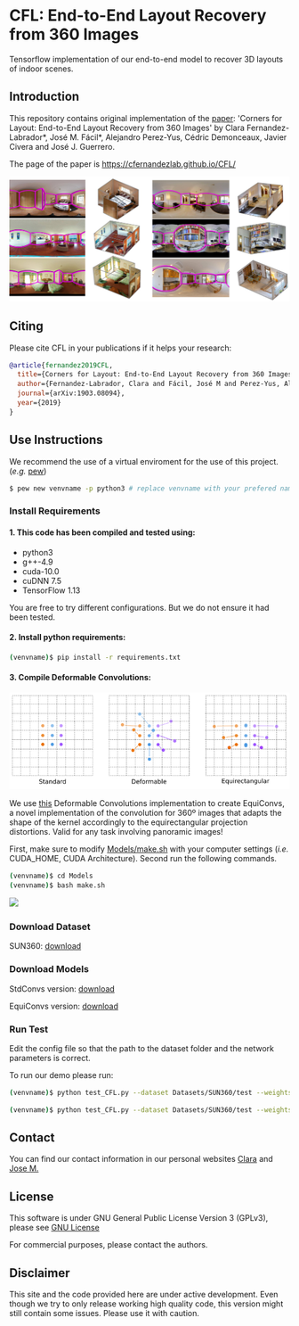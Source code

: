 # CFL: End-to-End Layout Recovery from 360 Images
Tensorflow implementation of our end-to-end model to recover 3D layouts of indoor scenes.

## Introduction
This repository contains original implementation of the [paper](https://arxiv.org/abs/1903.08094): 'Corners for Layout: End-to-End Layout Recovery from 360 Images' by Clara Fernandez-Labrador*, José M. Fácil*, Alejandro Perez-Yus, Cédric Demonceaux, Javier Civera and José J. Guerrero.

The page of the paper is https://cfernandezlab.github.io/CFL/ 

<p align="center">
<img src='img/layouts.png' width=900>
  </p>

## Citing
Please cite CFL in your publications if it helps your research:
```bibtex
@article{fernandez2019CFL,
  title={Corners for Layout: End-to-End Layout Recovery from 360 Images},
  author={Fernandez-Labrador, Clara and Fácil, José M and Perez-Yus, Alejandro and Demonceaux, Cédric and Civera, Javier and Guerrero, José J},
  journal={arXiv:1903.08094},
  year={2019}
}
```

## Use Instructions
We recommend the use of a virtual enviroment for the use of this project. (*e.g.* [pew](https://github.com/berdario/pew))
```bash
$ pew new venvname -p python3 # replace venvname with your prefered name (it also works with python 2.7)
```
### Install Requirements
#### 1. This code has been compiled and tested using:
  - python3
  - g++-4.9
  - cuda-10.0
  - cuDNN 7.5
  - TensorFlow 1.13
 
 You are free to try different configurations. But we do not ensure it had been tested.
#### 2. Install  python requirements:
  ```bash
  (venvname)$ pip install -r requirements.txt
  ```
#### 3. Compile Deformable Convolutions:

<img src='img/equiconv.png' width=550>

  We use [this](https://github.com/Zardinality/TF_Deformable_Net) Deformable Convolutions implementation to create EquiConvs, a novel implementation of the convolution for 360º images that adapts the shape of the kernel accordingly to the equirectangular projection distortions. Valid for any task involving panoramic images!
  
  First, make sure to modify [Models/make.sh](Models/make.sh) with your computer settings (*i.e.* CUDA_HOME, CUDA Architecture). Second run the following commands.
  ```bash
  (venvname)$ cd Models
  (venvname)$ bash make.sh
  ```

<img src='img/movie.gif' width=400>

### Download Dataset
SUN360: [download](http://webdiis.unizar.es/~jmfacil/cfl/sun360)

### Download Models
StdConvs version: [download](http://webdiis.unizar.es/~jmfacil/cfl/stdconvs)

EquiConvs version: [download](http://webdiis.unizar.es/~jmfacil/cfl/equiconvs)
### Run Test
Edit the config file so that the path to the dataset folder and the network parameters is correct.

To run our demo please run:
```bash
(venvname)$ python test_CFL.py --dataset Datasets/SUN360/test --weights Weights/StdConvs/model.ckpt --network StdConvs --results results_std # Runs the test examples with Standard Convolutions and save results in 'results_std'
```
```bash
(venvname)$ python test_CFL.py --dataset Datasets/SUN360/test --weights Weights/EquiConvs/model.ckpt --network EquiConvs --results results_equi # Runs the test examples with Equirectangular Convolutions and save results in 'results_equi'
```
## Contact
You can find our contact information in our personal websites [Clara](https://cfernandezlab.github.io) and [Jose M.](http://webdiis.unizar.es/~jmfacil/)

## License 
This software is under GNU General Public License Version 3 (GPLv3), please see [GNU License](http://www.gnu.org/licenses/gpl.html)

For commercial purposes, please contact the authors.


## Disclaimer

This site and the code provided here are under active development. Even though we try to only release working high quality code, this version might still contain some issues. Please use it with caution.
